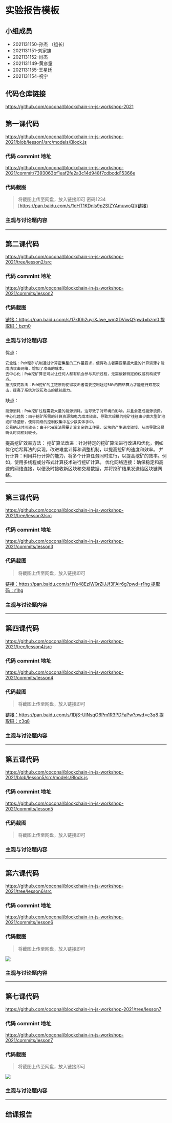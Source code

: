# 实验报告模板

## 小组成员

- 2021131150-孙杰 （组长）
- 2021131151-刘家旗
- 2021131152-肖杰
- 2021131149-黄彦童
- 2021131155-王星廷
- 2021131154-祝宇

## 代码仓库链接

https://github.com/coconal/blockchain-in-js-workshop-2021



## 第一课代码
https://github.com/coconal/blockchain-in-js-workshop-2021/blob/lesson1/src/models/Block.js


### 代码 commint 地址

https://github.com/coconal/blockchain-in-js-workshop-2021/commit/7393063bf1eaf2fe2a3c14d948f7cdbcdd15366e


### 代码截图

> 将截图上传至网盘，放入链接即可
密码1234
[https://pan.baidu.com/s/1dHT1KDnls9p2SIZYAmuwoQ](链接)


### 主观与讨论题内容

---



## 第二课代码
https://github.com/coconal/blockchain-in-js-workshop-2021/tree/lesson2/src

### 代码 commint 地址

https://github.com/coconal/blockchain-in-js-workshop-2021/commits/lesson2

### 代码截图

[链接：https://pan.baidu.com/s/17kI0h2uyrXJwe_wmXDViwQ?pwd=bzm0
提取码：bzm0](链接)


### 主观与讨论题内容
优点：

    安全性：PoW挖矿机制通过计算密集型的工作量要求，使得攻击者需要掌握大量的计算资源才能成功攻击网络，增加了攻击的成本。
    去中心化：PoW挖矿算法可以让任何人都有机会参与共识过程，无需依赖特定的权威机构或节点。
    抵抗双花攻击：PoW挖矿的主链原则使得攻击者需要控制超过50%的网络算力才能进行双花攻击，提高了系统对双花攻击的抵抗能力。
缺点：

    能源消耗：PoW挖矿过程需要大量的能源消耗，这导致了对环境的影响，并且会造成能源浪费。
    中心化趋势：由于挖矿所需的计算资源和电力成本较高，导致大规模的挖矿往往由少数大型矿池或矿场垄断，使得网络的控制权集中在少数实体手中。
    交易确认时间较长：由于PoW算法需要计算复杂的工作量，区块的产生速度较慢，从而导致交易确认时间相对较长。


提高挖矿效率方法：
挖矿算法改进：针对特定的挖矿算法进行改进和优化，例如优化哈希算法的实现，改进难度计算和调整机制，以提高挖矿的速度和效率。
并行计算：利用并行计算的能力，将多个计算任务同时进行，以提高挖矿的效率。例如，使用多线程或分布式计算技术进行挖矿计算。
优化网络连接：确保稳定和高速的网络连接，以便及时接收新区块和交易数据，并将挖矿结果发送给区块链网络。



---


## 第三课代码
https://github.com/coconal/blockchain-in-js-workshop-2021/tree/lesson3/src

### 代码 commint 地址

https://github.com/coconal/blockchain-in-js-workshop-2021/commits/lesson3


### 代码截图

> 将截图上传至网盘，放入链接即可

[链接：https://pan.baidu.com/s/1Ye48EzlWQrZIJJf3FAlr6g?pwd=r1hg
提取码：r1hg](链接)


### 主观与讨论题内容



---




## 第四课代码
https://github.com/coconal/blockchain-in-js-workshop-2021/tree/lesson4/src

### 代码 commint 地址

https://github.com/coconal/blockchain-in-js-workshop-2021/commits/lesson4


### 代码截图

> 将截图上传至网盘，放入链接即可

[链接：https://pan.baidu.com/s/1DjS-UlNsqO6Pm1R3PDFaPw?pwd=c3q8
提取码：c3q8](链接)


### 主观与讨论题内容



---




## 第五课代码
https://github.com/coconal/blockchain-in-js-workshop-2021/blob/lesson5/src/models/Block.js

### 代码 commint 地址

https://github.com/coconal/blockchain-in-js-workshop-2021/commits/lesson5


### 代码截图

> 将截图上传至网盘，放入链接即可

[](链接)


### 主观与讨论题内容



---




## 第六课代码
https://github.com/coconal/blockchain-in-js-workshop-2021/tree/lesson6/src

### 代码 commint 地址

https://github.com/coconal/blockchain-in-js-workshop-2021/commits/lesson6
### 代码截图

> 将截图上传至网盘，放入链接即可

![](图片链接放这里)


### 主观与讨论题内容



---
## 第七课代码
https://github.com/coconal/blockchain-in-js-workshop-2021/tree/lesson7

### 代码 commint 地址

https://github.com/coconal/blockchain-in-js-workshop-2021/commits/lesson7
### 代码截图

> 将截图上传至网盘，放入链接即可

![](图片链接放这里)


### 主观与讨论题内容



---


## 结课报告





